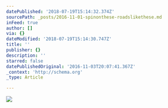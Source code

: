 ```yaml
---
datePublished: '2018-07-19T15:14:32.374Z'
sourcePath: _posts/2016-11-01-spinonthese-roadslikethese.md
inFeed: true
author: []
via: {}
dateModified: '2018-07-19T15:14:30.747Z'
title: ''
publisher: {}
description: ''
starred: false
datePublishedOriginal: '2016-11-03T20:07:41.367Z'
_context: 'http://schema.org'
_type: Article

---
```

![](https://the-grid-user-content.s3-us-west-2.amazonaws.com/1cb03203-0fa4-4cb8-a149-a4ac2b5fc360.jpg)